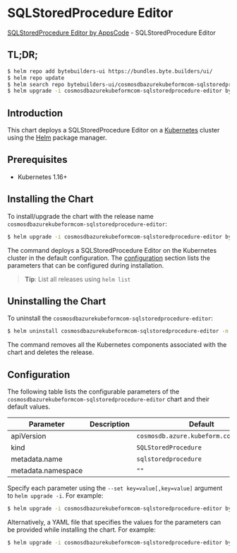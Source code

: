 # SQLStoredProcedure Editor

[SQLStoredProcedure Editor by AppsCode](https://byte.builders) - SQLStoredProcedure Editor

## TL;DR;

```bash
$ helm repo add bytebuilders-ui https://bundles.byte.builders/ui/
$ helm repo update
$ helm search repo bytebuilders-ui/cosmosdbazurekubeformcom-sqlstoredprocedure-editor --version=v0.4.18
$ helm upgrade -i cosmosdbazurekubeformcom-sqlstoredprocedure-editor bytebuilders-ui/cosmosdbazurekubeformcom-sqlstoredprocedure-editor -n default --create-namespace --version=v0.4.18
```

## Introduction

This chart deploys a SQLStoredProcedure Editor on a [Kubernetes](http://kubernetes.io) cluster using the [Helm](https://helm.sh) package manager.

## Prerequisites

- Kubernetes 1.16+

## Installing the Chart

To install/upgrade the chart with the release name `cosmosdbazurekubeformcom-sqlstoredprocedure-editor`:

```bash
$ helm upgrade -i cosmosdbazurekubeformcom-sqlstoredprocedure-editor bytebuilders-ui/cosmosdbazurekubeformcom-sqlstoredprocedure-editor -n default --create-namespace --version=v0.4.18
```

The command deploys a SQLStoredProcedure Editor on the Kubernetes cluster in the default configuration. The [configuration](#configuration) section lists the parameters that can be configured during installation.

> **Tip**: List all releases using `helm list`

## Uninstalling the Chart

To uninstall the `cosmosdbazurekubeformcom-sqlstoredprocedure-editor`:

```bash
$ helm uninstall cosmosdbazurekubeformcom-sqlstoredprocedure-editor -n default
```

The command removes all the Kubernetes components associated with the chart and deletes the release.

## Configuration

The following table lists the configurable parameters of the `cosmosdbazurekubeformcom-sqlstoredprocedure-editor` chart and their default values.

|     Parameter      | Description |                      Default                      |
|--------------------|-------------|---------------------------------------------------|
| apiVersion         |             | <code>cosmosdb.azure.kubeform.com/v1alpha1</code> |
| kind               |             | <code>SQLStoredProcedure</code>                   |
| metadata.name      |             | <code>sqlstoredprocedure</code>                   |
| metadata.namespace |             | <code>""</code>                                   |


Specify each parameter using the `--set key=value[,key=value]` argument to `helm upgrade -i`. For example:

```bash
$ helm upgrade -i cosmosdbazurekubeformcom-sqlstoredprocedure-editor bytebuilders-ui/cosmosdbazurekubeformcom-sqlstoredprocedure-editor -n default --create-namespace --version=v0.4.18 --set apiVersion=cosmosdb.azure.kubeform.com/v1alpha1
```

Alternatively, a YAML file that specifies the values for the parameters can be provided while
installing the chart. For example:

```bash
$ helm upgrade -i cosmosdbazurekubeformcom-sqlstoredprocedure-editor bytebuilders-ui/cosmosdbazurekubeformcom-sqlstoredprocedure-editor -n default --create-namespace --version=v0.4.18 --values values.yaml
```
